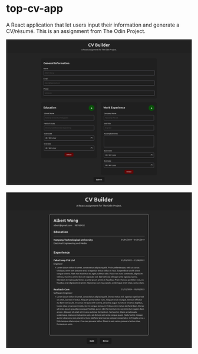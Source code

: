 # top-cv-app
A React application that let users input their information and generate a CV/résumé. This is an assignment from The Odin Project.

<img loading="lazy" width="800px" src="./public/screenshot1.png" alt="CV form" /> <br><br>
<img loading="lazy" width="800px" src="./public/screenshot2.png" alt="CV output" />

